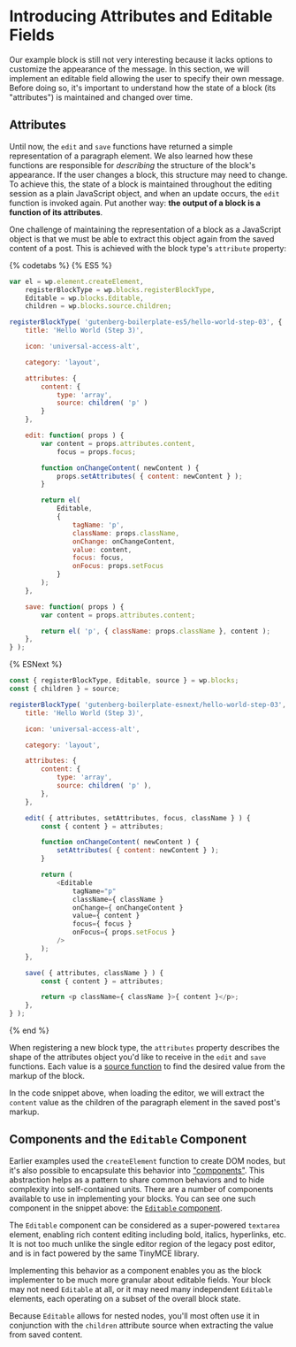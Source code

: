 # Introducing Attributes and Editable Fields

Our example block is still not very interesting because it lacks options to customize the appearance of the message. In this section, we will implement an editable field allowing the user to specify their own message. Before doing so, it's important to understand how the state of a block (its "attributes") is maintained and changed over time.

## Attributes

Until now, the `edit` and `save` functions have returned a simple representation of a paragraph element. We also learned how these functions are responsible for _describing_ the structure of the block's appearance. If the user changes a block, this structure may need to change. To achieve this, the state of a block is maintained throughout the editing session as a plain JavaScript object, and when an update occurs, the `edit` function is invoked again. Put another way: __the output of a block is a function of its attributes__.

One challenge of maintaining the representation of a block as a JavaScript object is that we must be able to extract this object again from the saved content of a post. This is achieved with the block type's `attribute` property:

{% codetabs %}
{% ES5 %}
```js
var el = wp.element.createElement,
	registerBlockType = wp.blocks.registerBlockType,
	Editable = wp.blocks.Editable,
	children = wp.blocks.source.children;

registerBlockType( 'gutenberg-boilerplate-es5/hello-world-step-03', {
	title: 'Hello World (Step 3)',

	icon: 'universal-access-alt',

	category: 'layout',

	attributes: {
		content: {
			type: 'array',
			source: children( 'p' )
		}
	},

	edit: function( props ) {
		var content = props.attributes.content,
			focus = props.focus;

		function onChangeContent( newContent ) {
			props.setAttributes( { content: newContent } );
		}

		return el(
			Editable,
			{
				tagName: 'p',
				className: props.className,
				onChange: onChangeContent,
				value: content,
				focus: focus,
				onFocus: props.setFocus
			}
		);
	},

	save: function( props ) {
		var content = props.attributes.content;

		return el( 'p', { className: props.className }, content );
	},
} );
```
{% ESNext %}
```js
const { registerBlockType, Editable, source } = wp.blocks;
const { children } = source;

registerBlockType( 'gutenberg-boilerplate-esnext/hello-world-step-03', {
	title: 'Hello World (Step 3)',

	icon: 'universal-access-alt',

	category: 'layout',

	attributes: {
		content: {
			type: 'array',
			source: children( 'p' ),
		},
	},

	edit( { attributes, setAttributes, focus, className } ) {
		const { content } = attributes;

		function onChangeContent( newContent ) {
			setAttributes( { content: newContent } );
		}

		return (
			<Editable
				tagName="p"
				className={ className }
				onChange={ onChangeContent }
				value={ content }
				focus={ focus }
				onFocus={ props.setFocus }
			/>
		);
	},

	save( { attributes, className } ) {
		const { content } = attributes;

		return <p className={ className }>{ content }</p>;
	},
} );
```
{% end %}

When registering a new block type, the `attributes` property describes the shape of the attributes object you'd like to receive in the `edit` and `save` functions. Each value is a [source function](attribute-sources.md) to find the desired value from the markup of the block.

In the code snippet above, when loading the editor, we will extract the `content` value as the children of the paragraph element in the saved post's markup.

## Components and the `Editable` Component

Earlier examples used the `createElement` function to create DOM nodes, but it's also possible to encapsulate this behavior into ["components"](). This abstraction helps as a pattern to share common behaviors and to hide complexity into self-contained units. There are a number of components available to use in implementing your blocks. You can see one such component in the snippet above: the [`Editable` component]().

The `Editable` component can be considered as a super-powered `textarea` element, enabling rich content editing including bold, italics, hyperlinks, etc. It is not too much unlike the single editor region of the legacy post editor, and is in fact powered by the same TinyMCE library.

Implementing this behavior as a component enables you as the block implementer to be much more granular about editable fields. Your block may not need `Editable` at all, or it may need many independent `Editable` elements, each operating on a subset of the overall block state.

Because `Editable` allows for nested nodes, you'll most often use it in conjunction with the `children` attribute source when extracting the value from saved content.
